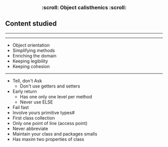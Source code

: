 <h3 align="center">
  :scroll: Object calisthenics :scroll:
</h3>

## Content studied

<hr><hr>

- Object orientation
- Simplifying methods
- Enriching the domain
- Keeping legibility
- Keeping cohesion

<hr>

- Tell, don't Ask
  - Don't use getters and setters
- Early return
  - Has one only one level per method
  - Never use ELSE
- Fail fast
- Involve yours primitive types#
- First class collection
- Only one point of line (access point)
- Never abbreviate
- Maintain your class and packages smalls
- Has maxim two properties of class
